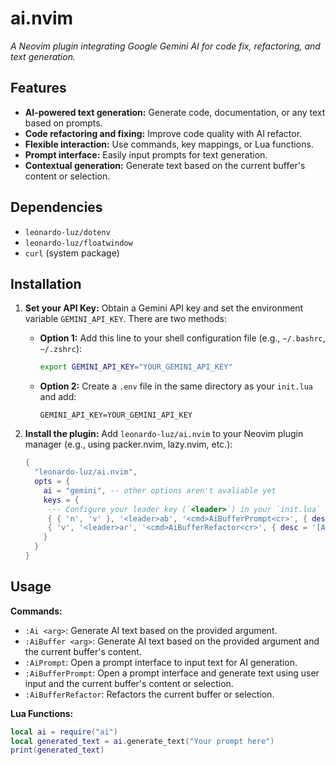# ai.nvim

*A Neovim plugin integrating Google Gemini AI for code fix, refactoring, and text generation.*

## Features

* **AI-powered text generation:**  Generate code, documentation, or any text based on prompts.
* **Code refactoring and fixing:**  Improve code quality with AI refactor.
* **Flexible interaction:**  Use commands, key mappings, or Lua functions.
* **Prompt interface:** Easily input prompts for text generation.
* **Contextual generation:** Generate text based on the current buffer's content or selection.

## Dependencies

* `leonardo-luz/dotenv`
* `leonardo-luz/floatwindow`
* `curl` (system package)

## Installation

1. **Set your API Key:** Obtain a Gemini API key and set the environment variable `GEMINI_API_KEY`.  There are two methods:

   * **Option 1:** Add this line to your shell configuration file (e.g., `~/.bashrc`, `~/.zshrc`):
     ```bash
     export GEMINI_API_KEY="YOUR_GEMINI_API_KEY"
     ```

   * **Option 2:** Create a `.env` file in the same directory as your `init.lua` and add:
     ```env
     GEMINI_API_KEY=YOUR_GEMINI_API_KEY
     ```

2. **Install the plugin:** Add `leonardo-luz/ai.nvim` to your Neovim plugin manager (e.g., using packer.nvim, lazy.nvim, etc.):

   ```lua
   {
     "leonardo-luz/ai.nvim",
     opts = {
       ai = "gemini", -- other options aren't avaliable yet
       keys = {
        --- Configure your leader key (`<leader>`) in your `init.lua` if needed (e.g., `let mapleader = " "`).
        { { 'n', 'v' }, '<leader>ab', '<cmd>AiBufferPrompt<cr>', { desc = '[A]I [B]uffer Prompt' } },
        { 'v', '<leader>ar', '<cmd>AiBufferRefactor<cr>', { desc = '[A]I Code [R]efactor' }}
       }
     }
   }
   ```

## Usage

**Commands:**

* `:Ai <arg>`: Generate AI text based on the provided argument.
* `:AiBuffer <arg>`: Generate AI text based on the provided argument and the current buffer's content.
* `:AiPrompt`: Open a prompt interface to input text for AI generation.
* `:AiBufferPrompt`: Open a prompt interface and generate text using user input and the current buffer's content or selection.
* `:AiBufferRefactor`: Refactors the current buffer or selection.

**Lua Functions:**

```lua
local ai = require("ai")
local generated_text = ai.generate_text("Your prompt here")
print(generated_text)
```
